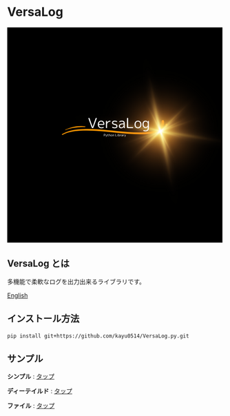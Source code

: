 # VersaLog

<img src="/image/VersaLog.png" width="500" height="500" />

## VersaLog とは

多機能で柔軟なログを出力出来るライブラリです。

[English](README-en.md)

## インストール方法

```
pip install git+https://github.com/kayu0514/VersaLog.py.git
```

## サンプル

**シンプル** : [タップ](/tests/simple_test.py)

**ディーテイルド** : [タップ](/tests/detailed_test.py)

**ファイル** : [タップ](/tests/file_test.py)
